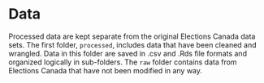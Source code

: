 # Data

Processed data are kept separate from the original Elections Canada data sets. The first folder, `processed`, includes data that have been cleaned and wrangled. Data in this folder are saved in .csv and .Rds file formats and organized logically in sub-folders. The `raw` folder contains data from Elections Canada that have not been modified in any way. 
